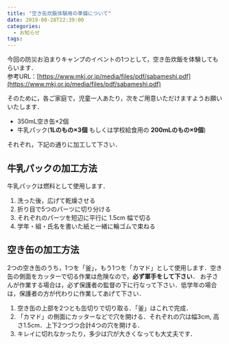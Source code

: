 ```yaml
---
title: "空き缶炊飯体験用の準備について"
date: 2019-08-28T22:39:00
categories:
  - お知らせ
tags:
---
```

今回の防災お泊まりキャンプのイベントの1つとして，空き缶炊飯を体験してもらいます．  
参考URL：[https://www.mkj.or.jp/media/files/pdf/sabameshi.pdf](https://www.mkj.or.jp/media/files/pdf/sabameshi.pdf)

そのために，各ご家庭で，児童一人あたり，次をご用意いただけますようお願いいたします．
* 350mL空き缶×2個
* 牛乳パック(**1Lのもの×3個** もしくは学校給食用の **200mLのもの×9個**)

それぞれ，下記の通りに加工して下さい．

## 牛乳パックの加工方法
牛乳パックは燃料として使用します．
1. 洗った後，広げて乾燥させる
2. 折り目で5つのパーツに切り分ける
3. それぞれのパーツを短辺に平行に 1.5cm 幅で切る
4. 学年・組・氏名を書いた紙と一緒に輪ゴムで束ねる

## 空き缶の加工方法
2つの空き缶のうち，1つを「釜」，もう1つを「カマド」として使用します．空き缶の側面をカッターで切る作業は危険なので，**必ず軍手をして下さい**．
お子さんが作業する場合は，必ず保護者の監督の下に行なって下さい．低学年の場合は，保護者の方が代わりに作業してあげて下さい．
1. 空き缶の上部を2つとも缶切りで切り取る．「釜」はこれで完成．
2. 「カマド」の側面にカッターなどで穴を開ける．それぞれの穴は幅3cm, 高さ1.5cm．上下2つづつ合計4つの穴を開ける．
3. キレイに切れなかったり，多少は穴が大きくなっても大丈夫です．
